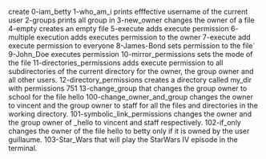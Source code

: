 create 0-iam_betty
1-who_am_i prints efffective username of the current user
2-groups prints all group in
3-new_owner changes the owner of a file
4-empty creates an empty file
5-execute adds execute permission
6- multiple execution adds executes permission to the owner
7-execute add execute permission to everyone
8-James-Bond sets permission to the file`
9-John_Doe executes permission
10-mirror_permissions sets the mode of the file
11-directories_permissions adds execute permission to all subdirectories of the current directory for the owner, the group owner and all other users.
12-directory_permissions creates a directory called my_dir with permissions 751
13-change_group  that changes the group owner to school for the file hello
100-change_owner_and_group changes the owner to vincent and the group owner to staff for all the files and directories in the working directory.
101-symbolic_link_permissions changes the owner and the group owner of _hello to vincent and staff respectively.
102-if_only changes the owner of the file hello to betty only if it is owned by the user guillaume.
103-Star_Wars that will play the StarWars IV episode in the terminal.
